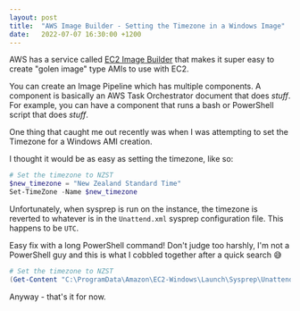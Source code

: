 ```yaml
---
layout: post
title:  "AWS Image Builder - Setting the Timezone in a Windows Image"
date:   2022-07-07 16:30:00 +1200
---
```


AWS has a service called [EC2 Image Builder](https://aws.amazon.com/image-builder/) that makes it super easy
to create "golen image" type AMIs to use with EC2. 

You can create an Image Pipeline which has multiple components. A component is basically an AWS Task Orchestrator
document that does _stuff_. For example, you can have a component that runs a bash or PowerShell script that does _stuff_. 

One thing that caught me out recently was when I was attempting to set the Timezone for a Windows AMI creation. 

I thought it would be as easy as setting the timezone, like so: 

``` powershell
# Set the timezone to NZST
$new_timezone = "New Zealand Standard Time"
Set-TimeZone -Name $new_timezone
```

Unfortunately, when sysprep is run on the instance, the timezone is reverted to whatever is in the `Unattend.xml` 
sysprep configuration file. This happens to be `UTC`. 

Easy fix with a long PowerShell command! Don't judge too harshly, I'm not a PowerShell guy and this is what 
I cobbled together after a quick search 😅

``` powershell
# Set the timezone to NZST
(Get-Content "C:\ProgramData\Amazon\EC2-Windows\Launch\Sysprep\Unattend.xml").replace('<TimeZone>UTC</TimeZone>', '<TimeZone>New Zealand Standard Time</TimeZone>') | Set-Content "C:\ProgramData\Amazon\EC2-Windows\Launch\Sysprep\Unattend.xml"
```

Anyway - that's it for now. 

